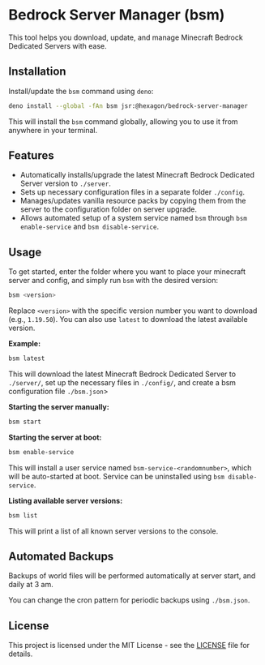 # Bedrock Server Manager (bsm)

This tool helps you download, update, and manage Minecraft Bedrock Dedicated
Servers with ease.

## Installation

Install/update the `bsm` command using `deno`:

```bash
deno install --global -fAn bsm jsr:@hexagon/bedrock-server-manager
```

This will install the `bsm` command globally, allowing you to use it from
anywhere in your terminal.

## Features

- Automatically installs/upgrade the latest Minecraft Bedrock Dedicated Server
  version to `./server`.
- Sets up necessary configuration files in a separate folder `./config`.
- Manages/updates vanilla resource packs by copying them from the server to the
  configuration folder on server upgrade.
- Allows automated setup of a system service named `bsm` through
  `bsm enable-service` and `bsm disable-service`.

## Usage

To get started, enter the folder where you want to place your minecraft server
and config, and simply run `bsm` with the desired version:

```bash
bsm <version>
```

Replace `<version>` with the specific version number you want to download (e.g.,
`1.19.50`). You can also use `latest` to download the latest available version.

**Example:**

```bash
bsm latest
```

This will download the latest Minecraft Bedrock Dedicated Server to `./server/`,
set up the necessary files in `./config/`, and create a bsm configuration file `./bsm.json`>

**Starting the server manually:**

```bash
bsm start
```

**Starting the server at boot:**

```bash
bsm enable-service
```

This will install a user service named `bsm-service-<randomnumber>`, which will
be auto-started at boot. Service can be uninstalled using `bsm disable-service`.

**Listing available server versions:**

```bash
bsm list
```

This will print a list of all known server versions to the console.

## Automated Backups

Backups of world files will be performed automatically at server start, and
daily at 3 am.

You can change the cron pattern for periodic backups using `./bsm.json`.

## License

This project is licensed under the MIT License - see the [LICENSE](LICENSE) file
for details.
